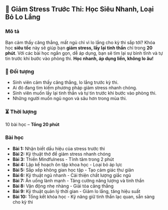 ## 📌 Giảm Stress Trước Thi: Học Siêu Nhanh, Loại Bỏ Lo Lắng

### Mô tả
Bạn cảm thấy căng thẳng, mất ngủ chỉ vì lo lắng cho kỳ thi sắp tới? Khóa học **siêu tốc** này sẽ giúp bạn **giảm stress, lấy lại tinh thần** chỉ trong **20 phút**. Với các bài học ngắn gọn, dễ áp dụng, bạn sẽ tìm lại sự bình tĩnh và tự tin trước khi bước vào phòng thi. **Học nhanh, áp dụng liền, không lo âu!**

### 🎯 Đối tượng
- Sinh viên cảm thấy căng thẳng, lo lắng trước kỳ thi.
- Ai đó đang tìm kiếm phương pháp giảm stress nhanh chóng.
- Sinh viên muốn lấy lại tinh thần và tự tin trước khi bước vào phòng thi.
- Những người muốn ngủ ngon và sâu hơn trong mùa thi.

### ⏳ Thời lượng
10 bài học – **Tổng 20 phút**

### Bài học
- **Bài 1:** Nhận biết dấu hiệu của stress trước thi
- **Bài 2:** Kỹ thuật thở để giảm stress nhanh chóng
- **Bài 3:** Thiền Mindfulness - Tĩnh tâm trong 2 phút
- **Bài 4:** Lập kế hoạch ôn tập khoa học - Loại bỏ áp lực
- **Bài 5:** Sắp xếp không gian học tập - Tạo cảm giác thư giãn
- **Bài 6:** Kỹ thuật ngủ nhanh - Cải thiện chất lượng giấc ngủ
- **Bài 7:** Ăn uống lành mạnh - Tăng cường năng lượng và tinh thần
- **Bài 8:** Vận động nhẹ nhàng - Giải tỏa căng thẳng
- **Bài 9:** Kỹ thuật quản lý thời gian - Giảm lo lắng, tăng hiệu suất
- **Bài 10:** Tổng kết khóa học - Kỹ năng giữ tinh thần lạc quan, sẵn sàng cho kỳ thi